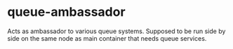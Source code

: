 # queue-ambassador
Acts as ambassador to various queue systems. Supposed to be run side by side on the same node as main container that needs queue services.
